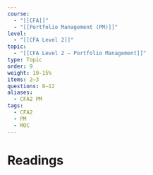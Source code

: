 ```yaml
---
course:
  - "[[CFA]]"
  - "[[Portfolio Management (PM)]]"
level:
  - "[[CFA Level 2]]"
topic:
  - "[[CFA Level 2 — Portfolio Management]]"
type: Topic
order: 9
weight: 10-15%
items: 2–3
questions: 8–12
aliases:
  - CFA2 PM
tags:
  - CFA2
  - PM
  - MOC
---
```

# Readings